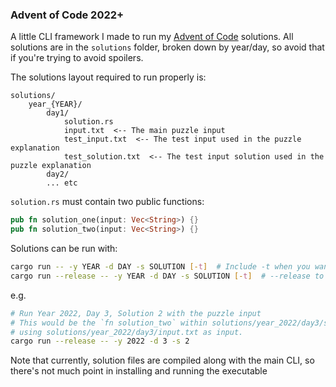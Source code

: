 ### Advent of Code 2022+ 

A little CLI framework I made to run my [Advent of Code](https://adventofcode.com) solutions. All solutions are in the `solutions` folder, broken down by year/day, so avoid that if you're trying to avoid spoilers.

The solutions layout required to run properly is:
```
solutions/
    year_{YEAR}/
        day1/
            solution.rs
            input.txt  <-- The main puzzle input
            test_input.txt  <-- The test input used in the puzzle explanation
            test_solution.txt  <-- The test input solution used in the puzzle explanation
        day2/
        ... etc
```

`solution.rs` must contain two public functions:

```rust
pub fn solution_one(input: Vec<String>) {}
pub fn solution_two(input: Vec<String>) {}
```

Solutions can be run with:
```sh
cargo run -- -y YEAR -d DAY -s SOLUTION [-t]  # Include -t when you want to run using the  test input
cargo run --release -- -y YEAR -d DAY -s SOLUTION [-t]  # --release to optimize and remove debug symbols and such
```

e.g.
```sh
# Run Year 2022, Day 3, Solution 2 with the puzzle input
# This would be the `fn solution_two` within solutions/year_2022/day3/solution.rs
# using solutions/year_2022/day3/input.txt as input.
cargo run --release -- -y 2022 -d 3 -s 2 
```

Note that currently, solution files are compiled along with the main CLI, so there's not much point in installing and running the executable